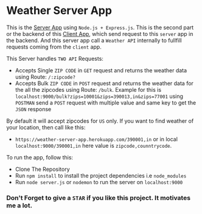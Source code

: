 # Weather Server App

This is the [Server App](https://weather-server-app.herokuapp.com/) using `Node.js + Express.js`. This is the second part or the backend of this [Client App](http://weather-client-app.herokuapp.com/), which send request to this `server` app in the backend. And this server app call a `Weather API` internally to fullfill requests coming from the `client` app.

This Server handles `TWO API` Requests:
- Accepts Single `ZIP CODE` in `GET` request and returns the weather data using Route: `/:zipcode?`
- Accepts Bulk `ZIP CODE` in `POST` request and returns the weather data for the all the zipcodes using Route: `/bulk`.         Example for this is `localhost:9000/bulk?zips=10001&zips=390013,in&zips=77001` using `POSTMAN` send a `POST` request with multiple value and same key to get the `JSON` response

By default it will accept zipcodes for `US` only. If you want to find weather of your location, then call like this:
- `https://weather-server-app.herokuapp.com/390001,in` or in local `localhost:9000/390001,in` here value is `zipcode,counntrycode`.  
  
 
To run the app, follow this:
- Clone The Repository
- Run `npm install` to install the project dependencies i.e `node_modules`
- Run `node server.js` or `nodemon` to run the server on `localhost:9000`

### Don't Forget to give a `STAR` if you like this project. It motivates me a lot.
